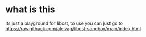 # what is this

Its just a playground for libcst, to use you can just go to https://raw.githack.com/aleivag/libcst-sandbox/main/index.html
